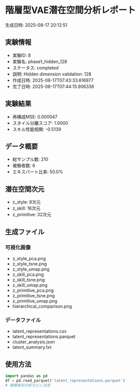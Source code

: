 # 階層型VAE潜在空間分析レポート

生成日時: 2025-08-17 20:12:51

## 実験情報
- 実験ID: 8
- 実験名: phase1_hidden_128
- ステータス: completed
- 説明: Hidden dimension validation: 128
- 作成日時: 2025-08-17T07:43:33.616977
- 完了日時: 2025-08-17T07:44:15.906336

## 実験結果
- 再構成MSE: 0.000047
- スタイル分離スコア: 1.0000
- スキル性能相関: -0.5139

## データ概要
- 総サンプル数: 210
- 被験者数: 6
- エキスパート比率: 50.0%

## 潜在空間次元
- z_style: 8次元
- z_skill: 16次元
- z_primitive: 32次元

## 生成ファイル
### 可視化画像
- z_style_pca.png
- z_style_tsne.png
- z_style_umap.png
- z_skill_pca.png
- z_skill_tsne.png
- z_skill_umap.png
- z_primitive_pca.png
- z_primitive_tsne.png
- z_primitive_umap.png
- hierarchical_comparison.png

### データファイル
- latent_representations.csv
- latent_representations.parquet
- cluster_analysis.json
- latent_summary.txt

## 使用方法
```python
import pandas as pd
df = pd.read_parquet('latent_representations.parquet')
# 被験者別分析などに活用
```
